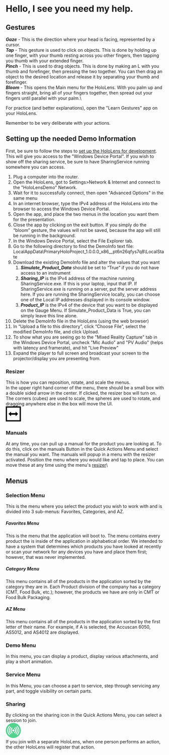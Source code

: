 # Hello, I see you need my help.

## Gestures
**_Gaze_** - This is the direction where your head is facing, represented by a cursor.\
**_Tap_** - This gesture is used to click on objects. This is done by holding up one finger, with your thumb resting across you other fingers, then tapping you thumb with your extended finger.\
**_Pinch_** - This is used to drag objects. This is done by making an L with you thumb and forefinger, then pressing the two together. You can then drag an object to the desired location and release it by separating your thumb and forefinger.\
**_Bloom_** - This opens the Main menu for the HoloLens. With you palm up and fingers straight, bring all of your fingers together, then spread out your fingers until parallel with your palm.\

For practice (and better explanations), open the "Learn Gestures" app on your HoloLens.

Remember to be very deliberate with your actions.  

## Setting up the needed Demo Information
First, be sure to follow the steps to [set up the HoloLens for development](Documentation.md#hololens-development-setup). This will give you access to the "Windows Device Portal".
If you wish to show off the sharing service, be sure to have SharingService running somewhere you can access. 
1. Plug a computer into the router.
2. Open the HoloLens, got to Settings>Network & Internet and connect to the "HoloLensDemo" Network.
3. Wait for it to successfully connect, then open "Advanced Options" in the same menu
4. In an internet browser, type the IPv4 address of the HoloLens into the browser to access the Windows Device Portal.
5. Open the app, and place the two menus in the location you want them for the presentation.
7. Close the app by clicking on the exit button. If you simply do the “bloom” gesture, the values will not be saved, because the app will still be running in the background.
8. In the Windows Device Portal, select the File Explorer tab.
9.	Go to the following directory to find the DemoInfo text file: LocalAppData\\PrimaryHoloProject_1.0.0.0_x86__pt6n26qfys7q8\\LocalState
10.	Download the existing DemoInfo file and alter the values that you want
    1.	**_Simulate_Product_Data_** should be set to “True” if you do not have access to an instrument
    2.	**_Sharing_IP_** is the IPv4 address of the machine running SharingService.exe. If this is your laptop, input that IP. If SharingService.exe is running on a server, put the server address here. If you are running the SharingService locally, you can choose one of the Local IP addresses displayed in its console window.
    3.	**_Product_IP_** is the IPv4 of the device that you want to be displayed on the Gauge Menu. If Simulate_Product_Data is True, you can simply leave this line alone.
11.	Delete the DemoInfo file in the HoloLens (using the web browser)
12.	In “Upload a file to this directory”, click “Choose File”, select the modified DemoInfo file, and click Upload.
14. To show what you are seeing go to the "Mixed Reality Capture" tab in the Windows Device Portal, uncheck "Mic Audio" and "PV Audio" (helps with latency and framerate), and hit "Live Preview"
15. Expand the player to full screen and broadcast your screen to the projector/display you are presenting from.


### Resizer
This is how you can reposition, rotate, and scale the menus.\
In the upper right hand corner of the menu, there should be a small box with a double sided arrow in the center. If clicked, the resizer box will turn on. The corners (cubes) are used to scale, the spheres are used to rotate, and dragging anywhere else in the box will move the UI.\
![alt text](Images/Move_Icon_Black.png "Move Icon")

### Manuals
At any time, you can pull up a manual for the product you are looking at. To do this, click on the manuals Button in the Quick Actions Menu and select the manual you want. The manuals will popup in a menu with the resizer activated. Position the menu where you would like and tap to place. You can move these at any time using the menu's [resizer](#moving-the-ui)\

## Menus
### Selection Menu
This is the menu where you select the product you wish to work with and is divided into 3 sub-menus: Favorites, Categories, and AZ.
##### Favorites Menu
This is the menu that the application will boot to. The menu contains every product the is inside of the application in alphabetical order. We intended to have a system that determines which products you have looked at recently or scan your network for any devices you have and place them first; however, that was never implemented.
##### Category Menu
This menu contains all of the products in the application sorted by the category they are in. Each Product division of the company has a category (CMT, Food Bulk, etc.); however, the products we have are only in CMT or Food Bulk Packaging.
##### AZ Menu
This menu contains all of the products in the application sorted by the first letter of their name. For example, if A is selected, the Accuscan 6050, AS5012, and AS4012 are displayed.

### Demo Menu
In this menu, you can display a product, display various attachments, and play a short animation.

### Service Menu
In this Menu, you can choose a part to service, step through servicing any part, and toggle visibility on certain parts.

### Sharing
By clicking on the sharing icon in the Quick Actions Menu, you can select a session to join.\
![alt text](Images/Sharing_Button.png "Sharing Button")\
If you join with a separate HoloLens, when one person performs an action, the other HoloLens will register that action.
